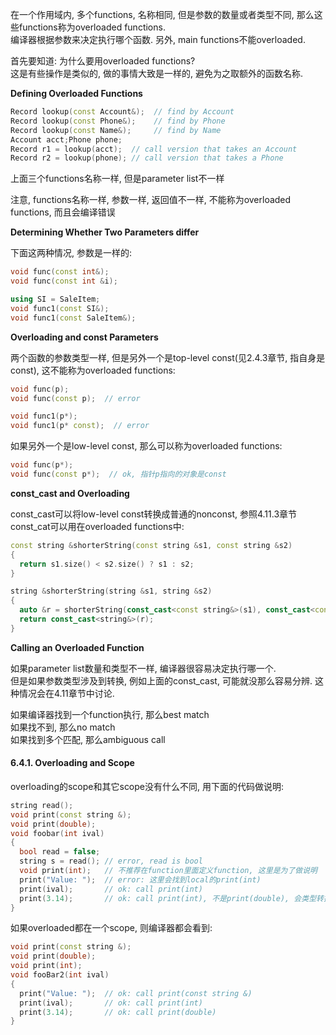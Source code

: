 在一个作用域内, 多个functions, 名称相同, 但是参数的数量或者类型不同, 那么这些functions称为overloaded functions.  
编译器根据参数来决定执行哪个函数.
另外, main functions不能overloaded.

首先要知道: 为什么要用overloaded functions?  
这是有些操作是类似的, 做的事情大致是一样的, 避免为之取额外的函数名称.

**Defining Overloaded Functions**

```cpp
Record lookup(const Account&);  // find by Account
Record lookup(const Phone&);    // find by Phone
Record lookup(const Name&);     // find by Name
Account acct;Phone phone;
Record r1 = lookup(acct);  // call version that takes an Account
Record r2 = lookup(phone); // call version that takes a Phone
```
上面三个functions名称一样, 但是parameter list不一样

注意, functions名称一样, 参数一样, 返回值不一样, 不能称为overloaded functions, 而且会编译错误

**Determining Whether Two Parameters differ**

下面这两种情况, 参数是一样的:
```cpp
void func(const int&);
void func(const int &i);

using SI = SaleItem;
void func1(const SI&);
void func1(const SaleItem&);
```

**Overloading and const Parameters**

两个函数的参数类型一样, 但是另外一个是top-level const(见2.4.3章节, 指自身是const), 这不能称为overloaded functions:
```cpp
void func(p);
void func(const p);  // error

void func1(p*);
void func1(p* const);  // error
```
如果另外一个是low-level const, 那么可以称为overloaded functions:
```cpp
void func(p*);
void func(const p*);  // ok, 指针p指向的对象是const
```

**const_cast and Overloading**

const_cast可以将low-level const转换成普通的nonconst, 参照4.11.3章节  
const_cat可以用在overloaded functions中:
```cpp
const string &shorterString(const string &s1, const string &s2)
{
  return s1.size() < s2.size() ? s1 : s2;
}

string &shorterString(string &s1, string &s2)
{
  auto &r = shorterString(const_cast<const string&>(s1), const_cast<const string&>(s2));
  return const_cast<string&>(r);
}
```

**Calling an Overloaded Function**

如果parameter list数量和类型不一样, 编译器很容易决定执行哪一个.  
但是如果参数类型涉及到转换, 例如上面的const_cast, 可能就没那么容易分辨. 这种情况会在4.11章节中讨论.

如果编译器找到一个function执行, 那么best match  
如果找不到, 那么no match  
如果找到多个匹配, 那么ambiguous call

#### 6.4.1. Overloading and Scope

overloading的scope和其它scope没有什么不同, 用下面的代码做说明:
```cpp
string read();
void print(const string &);
void print(double);
void foobar(int ival)
{
  bool read = false;
  string s = read(); // error, read is bool
  void print(int);   // 不推荐在function里面定义function, 这里是为了做说明
  print("Value: ");  // error: 这里会找到local的print(int)
  print(ival);       // ok: call print(int)
  print(3.14);       // ok: call print(int), 不是print(double), 会类型转换
}
```
如果overloaded都在一个scope, 则编译器都会看到:
```cpp
void print(const string &);
void print(double);
void print(int);
void fooBar2(int ival)
{
  print("Value: ");  // ok: call print(const string &)
  print(ival);       // ok: call print(int)
  print(3.14);       // ok: call print(double)
}
```